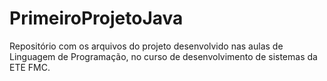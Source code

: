 # PrimeiroProjetoJava
Repositório com os arquivos do projeto desenvolvido nas aulas de Linguagem de Programação, no curso de desenvolvimento de sistemas da ETE FMC.
